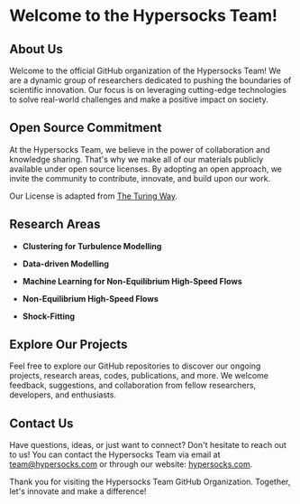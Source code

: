 # Welcome to the Hypersocks Team!

## About Us

Welcome to the official GitHub organization of the Hypersocks Team! We are a dynamic group of researchers dedicated to pushing the boundaries of scientific innovation. Our focus is on leveraging cutting-edge technologies to solve real-world challenges and make a positive impact on society.

## Open Source Commitment

At the Hypersocks Team, we believe in the power of collaboration and knowledge sharing. That's why we make all of our materials publicly available under open source licenses. By adopting an open approach, we invite the community to contribute, innovate, and build upon our work.

Our License is adapted from [The Turing Way](https://the-turing-way.netlify.app/index.html).

## Research Areas

- **Clustering for Turbulence Modelling**

- **Data-driven Modelling**

- **Machine Learning for Non-Equilibrium High-Speed Flows**

- **Non-Equilibrium High-Speed Flows**

- **Shock-Fitting**

## Explore Our Projects

Feel free to explore our GitHub repositories to discover our ongoing projects, research areas, codes, publications, and more. We welcome feedback, suggestions, and collaboration from fellow researchers, developers, and enthusiasts.

## Contact Us

Have questions, ideas, or just want to connect? Don't hesitate to reach out to us! You can contact the Hypersocks Team via email at [team@hypersocks.com](mailto:team@hypersocks.com) or through our website: [hypersocks.com](https://example.com/hypersocks).

Thank you for visiting the Hypersocks Team GitHub Organization. Together, let's innovate and make a difference!
